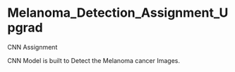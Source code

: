 # Melanoma_Detection_Assignment_Upgrad
CNN Assignment


CNN Model is built to Detect the Melanoma cancer Images.
